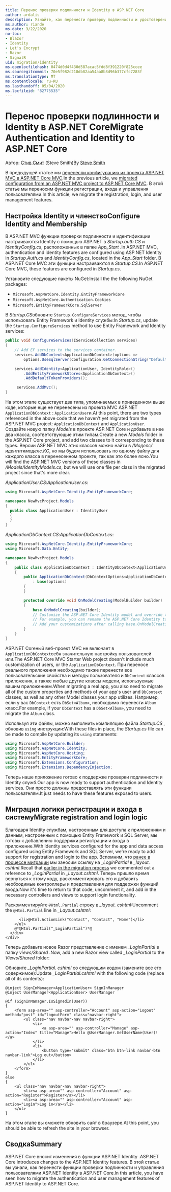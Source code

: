 ```yaml
---
title: Перенос проверки подлинности и Identity в ASP.NET Core
author: ardalis
description: Узнайте, как перенести проверку подлинности и удостоверение из проекта ASP.NET MVC в проект ASP.NET Core MVC.
ms.author: riande
ms.date: 3/22/2020
no-loc:
- Blazor
- Identity
- Let's Encrypt
- Razor
- SignalR
uid: migration/identity
ms.openlocfilehash: 0474d0d4f430d587acac5fdd8f391220f825ccee
ms.sourcegitcommit: 70e5f982c218db82aa54aa8b8d96b377cfc7283f
ms.translationtype: MT
ms.contentlocale: ru-RU
ms.lasthandoff: 05/04/2020
ms.locfileid: "82775535"
---
```

# <a name="migrate-authentication-and-identity-to-aspnet-core"></a><span data-ttu-id="5b573-103">Перенос проверки подлинности и Identity в ASP.NET Core</span><span class="sxs-lookup"><span data-stu-id="5b573-103">Migrate Authentication and Identity to ASP.NET Core</span></span>

<span data-ttu-id="5b573-104">Автор: [Стив Смит](https://ardalis.com/) (Steve Smith)</span><span class="sxs-lookup"><span data-stu-id="5b573-104">By [Steve Smith](https://ardalis.com/)</span></span>

<span data-ttu-id="5b573-105">В предыдущей статье мы [перенесли конфигурацию из проекта ASP.NET MVC в ASP.NET Core MVC](xref:migration/configuration).</span><span class="sxs-lookup"><span data-stu-id="5b573-105">In the previous article, we [migrated configuration from an ASP.NET MVC project to ASP.NET Core MVC](xref:migration/configuration).</span></span> <span data-ttu-id="5b573-106">В этой статье мы переносим функции регистрации, входа и управления пользователями.</span><span class="sxs-lookup"><span data-stu-id="5b573-106">In this article, we migrate the registration, login, and user management features.</span></span>

## <a name="configure-identity-and-membership"></a><span data-ttu-id="5b573-107">Настройка Identity и членство</span><span class="sxs-lookup"><span data-stu-id="5b573-107">Configure Identity and Membership</span></span>

<span data-ttu-id="5b573-108">В ASP.NET MVC функции проверки подлинности и идентификации настраиваются Identity с помощью ASP.NET в *Startup.auth.CS* и *IdentityConfig.cs*, расположенных в папке *App_Start* .</span><span class="sxs-lookup"><span data-stu-id="5b573-108">In ASP.NET MVC, authentication and identity features are configured using ASP.NET Identity in *Startup.Auth.cs* and *IdentityConfig.cs*, located in the *App_Start* folder.</span></span> <span data-ttu-id="5b573-109">В ASP.NET Core MVC эти функции настраиваются в *Startup.CS*.</span><span class="sxs-lookup"><span data-stu-id="5b573-109">In ASP.NET Core MVC, these features are configured in *Startup.cs*.</span></span>

<span data-ttu-id="5b573-110">Установите следующие пакеты NuGet:</span><span class="sxs-lookup"><span data-stu-id="5b573-110">Install the the following NuGet packages:</span></span>

* `Microsoft.AspNetCore.Identity.EntityFrameworkCore`
* `Microsoft.AspNetCore.Authentication.Cookies`
* `Microsoft.EntityFrameworkCore.SqlServer`

<span data-ttu-id="5b573-111">В *Startup.CS*обновите `Startup.ConfigureServices` метод, чтобы использовать Entity Framework и Identity службы:</span><span class="sxs-lookup"><span data-stu-id="5b573-111">In *Startup.cs*, update the `Startup.ConfigureServices` method to use Entity Framework and Identity services:</span></span>

```csharp
public void ConfigureServices(IServiceCollection services)
{
    // Add EF services to the services container.
    services.AddDbContext<ApplicationDbContext>(options =>
        options.UseSqlServer(Configuration.GetConnectionString("DefaultConnection")));

    services.AddIdentity<ApplicationUser, IdentityRole>()
        .AddEntityFrameworkStores<ApplicationDbContext>()
        .AddDefaultTokenProviders();

     services.AddMvc();
}
```

<span data-ttu-id="5b573-112">На этом этапе существует два типа, упоминаемых в приведенном выше коде, которые еще не перенесены из проекта MVC ASP.NET `ApplicationDbContext` : `ApplicationUser`и.</span><span class="sxs-lookup"><span data-stu-id="5b573-112">At this point, there are two types referenced in the above code that we haven't yet migrated from the ASP.NET MVC project: `ApplicationDbContext` and `ApplicationUser`.</span></span> <span data-ttu-id="5b573-113">Создайте новую папку *Models* в проекте ASP.NET Core и добавьте в нее два класса, соответствующие этим типам.</span><span class="sxs-lookup"><span data-stu-id="5b573-113">Create a new *Models* folder in the ASP.NET Core project, and add two classes to it corresponding to these types.</span></span> <span data-ttu-id="5b573-114">Версии ASP.NET MVC этих классов можно найти в */Моделс/идентитимоделс.КС*, но мы будем использовать по одному файлу для каждого класса в перенесенном проекте, так как это более ясно.</span><span class="sxs-lookup"><span data-stu-id="5b573-114">You will find the ASP.NET MVC versions of these classes in */Models/IdentityModels.cs*, but we will use one file per class in the migrated project since that's more clear.</span></span>

<span data-ttu-id="5b573-115">*ApplicationUser.CS*:</span><span class="sxs-lookup"><span data-stu-id="5b573-115">*ApplicationUser.cs*:</span></span>

```csharp
using Microsoft.AspNetCore.Identity.EntityFrameworkCore;

namespace NewMvcProject.Models
{
  public class ApplicationUser : IdentityUser
  {
  }
}
```

<span data-ttu-id="5b573-116">*ApplicationDbContext.CS*:</span><span class="sxs-lookup"><span data-stu-id="5b573-116">*ApplicationDbContext.cs*:</span></span>

```csharp
using Microsoft.AspNetCore.Identity.EntityFrameworkCore;
using Microsoft.Data.Entity;

namespace NewMvcProject.Models
{
    public class ApplicationDbContext : IdentityDbContext<ApplicationUser>
    {
        public ApplicationDbContext(DbContextOptions<ApplicationDbContext> options)
            : base(options)
        {
        }

        protected override void OnModelCreating(ModelBuilder builder)
        {
            base.OnModelCreating(builder);
            // Customize the ASP.NET Core Identity model and override the defaults if needed.
            // For example, you can rename the ASP.NET Core Identity table names and more.
            // Add your customizations after calling base.OnModelCreating(builder);
        }
    }
}
```

<span data-ttu-id="5b573-117">ASP.NET Coreный веб-проект MVC не включает в `ApplicationDbContext`себя значительную настройку пользователей или.</span><span class="sxs-lookup"><span data-stu-id="5b573-117">The ASP.NET Core MVC Starter Web project doesn't include much customization of users, or the `ApplicationDbContext`.</span></span> <span data-ttu-id="5b573-118">При переносе реального приложения необходимо также перенести все пользовательские свойства и методы пользователя и `DbContext` классов приложения, а также любые другие классы модели, используемые вашим приложением.</span><span class="sxs-lookup"><span data-stu-id="5b573-118">When migrating a real app, you also need to migrate all of the custom properties and methods of your app's user and `DbContext` classes, as well as any other Model classes your app utilizes.</span></span> <span data-ttu-id="5b573-119">Например, если у вас `DbContext` есть `DbSet<Album>`, необходимо перенести `Album` класс.</span><span class="sxs-lookup"><span data-stu-id="5b573-119">For example, if your `DbContext` has a `DbSet<Album>`, you need to migrate the `Album` class.</span></span>

<span data-ttu-id="5b573-120">Используя эти файлы, можно выполнить компиляцию файла *Startup.CS* , обновив `using` инструкции:</span><span class="sxs-lookup"><span data-stu-id="5b573-120">With these files in place, the *Startup.cs* file can be made to compile by updating its `using` statements:</span></span>

```csharp
using Microsoft.AspNetCore.Builder;
using Microsoft.AspNetCore.Identity;
using Microsoft.AspNetCore.Hosting;
using Microsoft.EntityFrameworkCore;
using Microsoft.Extensions.Configuration;
using Microsoft.Extensions.DependencyInjection;
```

<span data-ttu-id="5b573-121">Теперь наше приложение готово к поддержке проверки подлинности и Identity служб.</span><span class="sxs-lookup"><span data-stu-id="5b573-121">Our app is now ready to support authentication and Identity services.</span></span> <span data-ttu-id="5b573-122">Они просто должны предоставлять эти функции пользователям.</span><span class="sxs-lookup"><span data-stu-id="5b573-122">It just needs to have these features exposed to users.</span></span>

## <a name="migrate-registration-and-login-logic"></a><span data-ttu-id="5b573-123">Миграция логики регистрации и входа в систему</span><span class="sxs-lookup"><span data-stu-id="5b573-123">Migrate registration and login logic</span></span>

<span data-ttu-id="5b573-124">Благодаря Identity службам, настроенным для доступа к приложениям и данным, настроенным с помощью Entity Framework и SQL Server, мы готовы к добавлению поддержки регистрации и входа в приложение.</span><span class="sxs-lookup"><span data-stu-id="5b573-124">With Identity services configured for the app and data access configured using Entity Framework and SQL Server, we're ready to add support for registration and login to the app.</span></span> <span data-ttu-id="5b573-125">Вспомним, что [ранее в процессе миграции](xref:migration/mvc#migrate-the-layout-file) мы заносим ссылку на *_LoginPartial* в *_layout. cshtml*.</span><span class="sxs-lookup"><span data-stu-id="5b573-125">Recall that [earlier in the migration process](xref:migration/mvc#migrate-the-layout-file) we commented out a reference to *_LoginPartial* in *_Layout.cshtml*.</span></span> <span data-ttu-id="5b573-126">Теперь пришло время вернуться к этому коду, раскомментировать его и добавить необходимые контроллеры и представления для поддержки функций входа.</span><span class="sxs-lookup"><span data-stu-id="5b573-126">Now it's time to return to that code, uncomment it, and add in the necessary controllers and views to support login functionality.</span></span>

<span data-ttu-id="5b573-127">Раскомментируйте `@Html.Partial` строку в *_layout. cshtml*:</span><span class="sxs-lookup"><span data-stu-id="5b573-127">Uncomment the `@Html.Partial` line in *_Layout.cshtml*:</span></span>

```cshtml
      <li>@Html.ActionLink("Contact", "Contact", "Home")</li>
    </ul>
    @*@Html.Partial("_LoginPartial")*@
  </div>
</div>
```

<span data-ttu-id="5b573-128">Теперь добавьте новое Razor представление с именем *_LoginPartial* в папку *views/Shared* .</span><span class="sxs-lookup"><span data-stu-id="5b573-128">Now, add a new Razor view called *_LoginPartial* to the *Views/Shared* folder:</span></span>

<span data-ttu-id="5b573-129">Обновите *_LoginPartial. cshtml* со следующим кодом (замените все его содержимое):</span><span class="sxs-lookup"><span data-stu-id="5b573-129">Update *_LoginPartial.cshtml* with the following code (replace all of its contents):</span></span>

```cshtml
@inject SignInManager<ApplicationUser> SignInManager
@inject UserManager<ApplicationUser> UserManager

@if (SignInManager.IsSignedIn(User))
{
    <form asp-area="" asp-controller="Account" asp-action="Logout" method="post" id="logoutForm" class="navbar-right">
        <ul class="nav navbar-nav navbar-right">
            <li>
                <a asp-area="" asp-controller="Manage" asp-action="Index" title="Manage">Hello @UserManager.GetUserName(User)!</a>
            </li>
            <li>
                <button type="submit" class="btn btn-link navbar-btn navbar-link">Log out</button>
            </li>
        </ul>
    </form>
}
else
{
    <ul class="nav navbar-nav navbar-right">
        <li><a asp-area="" asp-controller="Account" asp-action="Register">Register</a></li>
        <li><a asp-area="" asp-controller="Account" asp-action="Login">Log in</a></li>
    </ul>
}
```

<span data-ttu-id="5b573-130">На этом этапе вы сможете обновить сайт в браузере.</span><span class="sxs-lookup"><span data-stu-id="5b573-130">At this point, you should be able to refresh the site in your browser.</span></span>

## <a name="summary"></a><span data-ttu-id="5b573-131">Сводка</span><span class="sxs-lookup"><span data-stu-id="5b573-131">Summary</span></span>

<span data-ttu-id="5b573-132">ASP.NET Core вносит изменения в функции ASP.NET Identity .</span><span class="sxs-lookup"><span data-stu-id="5b573-132">ASP.NET Core introduces changes to the ASP.NET Identity features.</span></span> <span data-ttu-id="5b573-133">В этой статье вы узнали, как перенести функции проверки подлинности и управления пользователями ASP.NET Identity в ASP.NET Core.</span><span class="sxs-lookup"><span data-stu-id="5b573-133">In this article, you have seen how to migrate the authentication and user management features of ASP.NET Identity to ASP.NET Core.</span></span>
